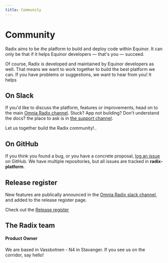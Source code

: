 ```yaml
---
title: Community
---
```


# Community

Radix aims to be _the_ platform to build and deploy code within Equinor. It can only be that if it helps Equinor developers — that's you — succeed.

Of course, Radix is developed and maintained by Equinor developers as well. That means we want to work together to build the best platform we can. If you have problems or suggestions, we want to hear from you! It helps

## On Slack

If you'd like to discuss the platform, features or improvements, head on to the main [Omnia Radix channel](https://equinor.slack.com/messages/C8U7XGGAJ). Stuck? App not building? Don't understand the docs? the place to ask is in [the support channel](https://equinor.slack.com/messages/CBKM6N2JY).

Let us together build the Radix community!..

## On GitHub

If you think you found a bug, or you have a concrete proposal, [log an issue](https://github.com/equinor/radix-platform/issues) on GitHub. We have multiple repositories, but all issues are tracked in **radix-platform**.

## Release register

New features are publically announced in the [Omnia Radix slack channel](https://equinor.slack.com/messages/C8U7XGGAJ), and added to the release register page.  

Check out the [Release register](../release/)

## The Radix team

#### Product Owner

<employee-list>
  <employee-card
    name="Øyvind Rønne"
    title="Product Owner"
    :image="require('../../assets/images/oyvindronne.jpg')"
  />
</employee-list>

We are based in Vassbotnen - N4 in Stavanger. If you see us on the corridor, say hello!

<employee-list>
  <employee-card
    name="Magnus Longva"
    title="Infrastructure"
    description="Based in Trondheim"
    :image="require('../../assets/images/radix-magnus.jpg')"
  />
  <employee-card
    name="Svein-Petter Johnsen"
    title="Infrastructure"
    :image="require('../../assets/images/radix-svein.jpg')"
  />
  <employee-card
    name="Sondre Sjølyst"
    title="Infrastructure / Developer"
    :image="require('../../assets/images/radix-sondre.jpg')"
  />
  <employee-card
    name="Sergey Smolnikov"
    title="Developer"
    :image="require('../../assets/images/radix-sergey.jpg')"
  />
  <employee-card
    name="Nils Gustav Stråbø"
    title="Developer"
    :image="require('../../assets/images/radix-nils.jpg')"
  />
  <employee-card
    name="Fredrik Hatletvedt"
    title="Developer"
    :image="require('../../assets/images/radix-fredrik.jpg')"
  />
  <employee-card
    name="Anneli Walla Aune"
    title="Developer"
    description="Based in Trondheim"
    :image="require('../../assets/images/radix-anneli.jpg')"
  />
  <employee-card
    name="Elsa Mâyrä Irgens"
    title="Team Leader"
    :image="require('../../assets/images/radix-elsa.jpg')"
  />
</employee-list>
